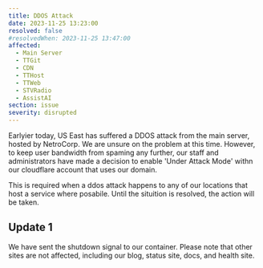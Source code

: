 ```yaml
---
title: DDOS Attack
date: 2023-11-25 13:23:00
resolved: false
#resolvedWhen: 2023-11-25 13:47:00
affected:
  - Main Server
  - TTGit
  - CDN
  - TTHost
  - TTWeb
  - STVRadio
  - AssistAI
section: issue
severity: disrupted
---
```


Earlyier today, US East has suffered a DDOS attack from the main server, hosted by NetroCorp. We are unsure on the problem at this time. However, to keep user bandwidth from spaming any further, our staff and administrators have made a decision to enable 'Under Attack Mode' withn our cloudflare account that uses our domain.

This is required when a ddos attack happens to any of our locations that host a service where posabile. Until the situition is resolved, the action will be taken.

## Update 1

We have sent the shutdown signal to our container. Please note that other sites are not affected, including our blog, status site, docs, and health site.

